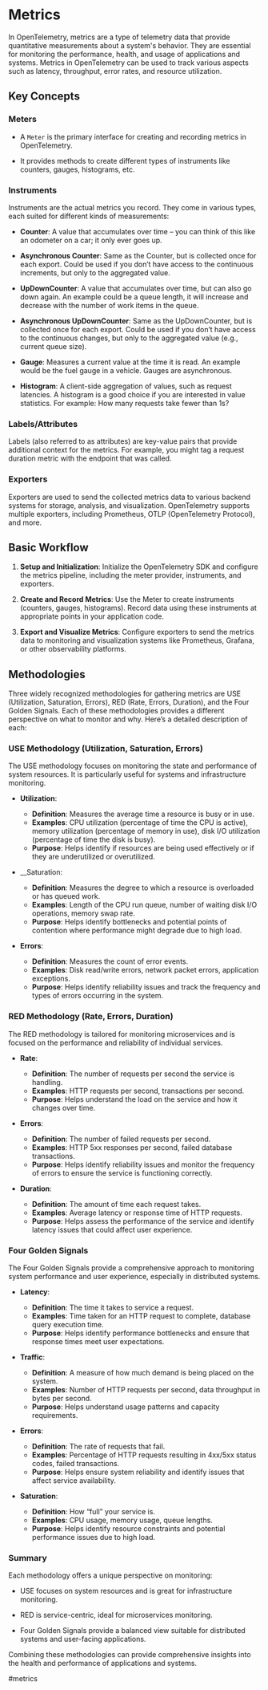 # Metrics

In OpenTelemetry, metrics are a type of telemetry data that provide quantitative measurements about a system's behavior. They are essential for monitoring the performance, health, and usage of applications and systems. Metrics in OpenTelemetry can be used to track various aspects such as latency, throughput, error rates, and resource utilization.

## Key Concepts

### Meters

* A `Meter` is the primary interface for creating and recording metrics in OpenTelemetry.

* It provides methods to create different types of instruments like counters, gauges, histograms, etc.

### Instruments

Instruments are the actual metrics you record. They come in various types, each suited for different kinds of measurements:

* __Counter__: A value that accumulates over time – you can think of this like an odometer on a car; it only ever goes up.

* __Asynchronous Counter__: Same as the Counter, but is collected once for each export. Could be used if you don’t have access to the continuous increments, but only to the aggregated value.

* __UpDownCounter__: A value that accumulates over time, but can also go down again. An example could be a queue length, it will increase and decrease with the number of work items in the queue.

* __Asynchronous UpDownCounter__: Same as the UpDownCounter, but is collected once for each export. Could be used if you don’t have access to the continuous changes, but only to the aggregated value (e.g., current queue size).

* __Gauge__: Measures a current value at the time it is read. An example would be the fuel gauge in a vehicle. Gauges are asynchronous.

* __Histogram__: A client-side aggregation of values, such as request latencies. A histogram is a good choice if you are interested in value statistics. For example: How many requests take fewer than 1s?

### Labels/Attributes

Labels (also referred to as attributes) are key-value pairs that provide additional context for the metrics. For example, you might tag a request duration metric with the endpoint that was called.

### Exporters

Exporters are used to send the collected metrics data to various backend systems for storage, analysis, and visualization. OpenTelemetry supports multiple exporters, including Prometheus, OTLP (OpenTelemetry Protocol), and more.

## Basic Workflow

1. __Setup and Initialization__: Initialize the OpenTelemetry SDK and configure the metrics pipeline, including the meter provider, instruments, and exporters.

2. __Create and Record Metrics__: Use the Meter to create instruments (counters, gauges, histograms). Record data using these instruments at appropriate points in your application code.

3. __Export and Visualize Metrics__: Configure exporters to send the metrics data to monitoring and visualization systems like Prometheus, Grafana, or other observability platforms.

## Methodologies

Three widely recognized methodologies for gathering metrics are USE (Utilization, Saturation, Errors), RED (Rate, Errors, Duration), and the Four Golden Signals. Each of these methodologies provides a different perspective on what to monitor and why. Here’s a detailed description of each:

### USE Methodology (Utilization, Saturation, Errors)

The USE methodology focuses on monitoring the state and performance of system resources. It is particularly useful for systems and infrastructure monitoring.

* __Utilization__:

  * __Definition__: Measures the average time a resource is busy or in use.
  * __Examples__: CPU utilization (percentage of time the CPU is active), memory utilization (percentage of memory in use), disk I/O utilization (percentage of time the disk is busy).
  * __Purpose__: Helps identify if resources are being used effectively or if they are underutilized or overutilized.

* __Saturation:

  * __Definition__: Measures the degree to which a resource is overloaded or has queued work.
  * __Examples__: Length of the CPU run queue, number of waiting disk I/O operations, memory swap rate.
  * __Purpose__: Helps identify bottlenecks and potential points of contention where performance might degrade due to high load.

* __Errors__:

  * __Definition__: Measures the count of error events.
  * __Examples__: Disk read/write errors, network packet errors, application exceptions.
  * __Purpose__: Helps identify reliability issues and track the frequency and types of errors occurring in the system.

### RED Methodology (Rate, Errors, Duration)

The RED methodology is tailored for monitoring microservices and is focused on the performance and reliability of individual services.

* __Rate__:

  * __Definition__: The number of requests per second the service is handling.
  * __Examples__: HTTP requests per second, transactions per second.
  * __Purpose__: Helps understand the load on the service and how it changes over time.

* __Errors__:

  * __Definition__: The number of failed requests per second.
  * __Examples__: HTTP 5xx responses per second, failed database transactions.
  * __Purpose__: Helps identify reliability issues and monitor the frequency of errors to ensure the service is functioning correctly.

* __Duration__:

  * __Definition__: The amount of time each request takes.
  * __Examples__: Average latency or response time of HTTP requests.
  * __Purpose__: Helps assess the performance of the service and identify latency issues that could affect user experience.

### Four Golden Signals

The Four Golden Signals provide a comprehensive approach to monitoring system performance and user experience, especially in distributed systems.

* __Latency__:

  * __Definition__: The time it takes to service a request.
  * __Examples__: Time taken for an HTTP request to complete, database query execution time.
  * __Purpose__: Helps identify performance bottlenecks and ensure that response times meet user expectations.

* __Traffic__:

  * __Definition__: A measure of how much demand is being placed on the system.
  * __Examples__: Number of HTTP requests per second, data throughput in bytes per second.
  * __Purpose__: Helps understand usage patterns and capacity requirements.

* __Errors__:

  * __Definition__: The rate of requests that fail.
  * __Examples__: Percentage of HTTP requests resulting in 4xx/5xx status codes, failed transactions.
  * __Purpose__: Helps ensure system reliability and identify issues that affect service availability.

* __Saturation__:

  * __Definition__: How “full” your service is.
  * __Examples__: CPU usage, memory usage, queue lengths.
  * __Purpose__: Helps identify resource constraints and potential performance issues due to high load.

### Summary

Each methodology offers a unique perspective on monitoring:

* USE focuses on system resources and is great for infrastructure monitoring.

* RED is service-centric, ideal for microservices monitoring.

* Four Golden Signals provide a balanced view suitable for distributed systems and user-facing applications.

Combining these methodologies can provide comprehensive insights into the health and performance of applications and systems.

#metrics
